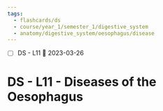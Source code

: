 ```yaml
---
tags:
  - flashcards/ds
  - course/year_1/semester_1/digestive_system
  - anatomy/digestive_system/oesophagus/disease
---
```


- [ ] DS - L11 📅 2023-03-26

# DS - L11 - Diseases of the Oesophagus